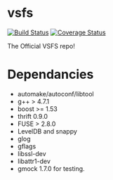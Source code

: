 vsfs
====

[![Build Status](https://travis-ci.org/vsfs/vsfs.png?branch=master)](https://travis-ci.org/vsfs/vsfs)
[![Coverage Status](https://coveralls.io/repos/vsfs/vsfs/badge.png?branch=master)](https://coveralls.io/r/vsfs/vsfs?branch=master)

The Official VSFS repo!

# Dependancies

 - automake/autoconf/libtool
 - g++ > 4.7.1
 - boost >= 1.53
 - thrift 0.9.0
 - FUSE > 2.8.0
 - LevelDB and snappy
 - glog
 - gflags
 - libssl-dev
 - libattr1-dev
 - gmock 1.7.0 for testing.
